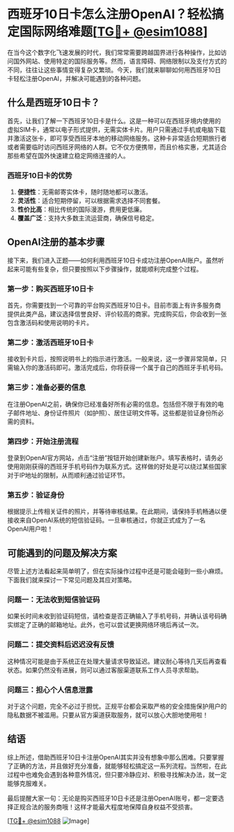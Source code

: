 # 西班牙10日卡怎么注册OpenAI？轻松搞定国际网络难题[[TG💪+ @esim1088](https://t.me/s/esim1088)]

在当今这个数字化飞速发展的时代，我们常常需要跨越国界进行各种操作，比如访问国外网站、使用特定的国际服务等。然而，语言障碍、网络限制以及支付方式的不同，往往让这些事情变得复杂又繁琐。今天，我们就来聊聊如何用西班牙10日卡轻松注册OpenAI，并解决可能遇到的各种问题。

## 什么是西班牙10日卡？

首先，让我们了解一下西班牙10日卡是什么。这是一种可以在西班牙境内使用的虚拟SIM卡，通常以电子形式提供，无需实体卡片。用户只需通过手机或电脑下载并激活这张卡，即可享受西班牙本地的移动网络服务。这种卡非常适合短期旅行者或者需要临时访问西班牙网络的人群。它不仅方便携带，而且价格实惠，尤其适合那些希望在国外快速建立稳定网络连接的人。

### 西班牙10日卡的优势

1. **便捷性**：无需邮寄实体卡，随时随地都可以激活。
2. **灵活性**：适合短期停留，可以根据需求选择不同套餐。
3. **性价比高**：相比传统的国际漫游，费用更低廉。
4. **覆盖广泛**：支持大多数主流运营商，确保信号稳定。

## OpenAI注册的基本步骤

接下来，我们进入正题——如何利用西班牙10日卡成功注册OpenAI账户。虽然听起来可能有些复杂，但只要按照以下步骤操作，就能顺利完成整个过程。

### 第一步：购买西班牙10日卡

首先，你需要找到一个可靠的平台购买西班牙10日卡。目前市面上有许多服务商提供此类产品，建议选择信誉良好、评价较高的商家。完成购买后，你会收到一张包含激活码和使用说明的卡片。

### 第二步：激活西班牙10日卡

接收到卡片后，按照说明书上的指示进行激活。一般来说，这一步骤非常简单，只需输入你的激活码即可。激活完成后，你将获得一个属于自己的西班牙手机号码。

### 第三步：准备必要的信息

在注册OpenAI之前，确保你已经准备好所有必需的信息。包括但不限于有效的电子邮件地址、身份证件照片（如护照）、居住证明文件等。这些都是验证身份所必需的资料。

### 第四步：开始注册流程

登录到OpenAI官方网站，点击“注册”按钮开始创建新账户。填写表格时，请务必使用刚刚获得的西班牙手机号码作为联系方式。这样做的好处是可以绕过某些国家对于IP地址的限制，从而顺利通过验证环节。

### 第五步：验证身份

根据提示上传相关证件的照片，并等待审核结果。在此期间，请保持手机畅通以便接收来自OpenAI系统的短信验证码。一旦审核通过，你就正式成为了一名OpenAI用户啦！

## 可能遇到的问题及解决方案

尽管上述方法看起来简单明了，但在实际操作过程中还是可能会碰到一些小麻烦。下面我们就来探讨一下常见问题及其应对策略。

### 问题一：无法收到短信验证码

如果长时间未收到验证码短信，请检查是否正确输入了手机号码，并确认该号码确实绑定了正确的邮箱地址。此外，也可以尝试更换网络环境后再试一次。

### 问题二：提交资料后迟迟没有反馈

这种情况可能是由于系统正在处理大量请求导致延迟。建议耐心等待几天后再查看状态。如果仍然没有进展，则可以通过客服渠道联系工作人员寻求帮助。

### 问题三：担心个人信息泄露

对于这个问题，完全不必过于担忧。正规平台都会采取严格的安全措施保护用户的隐私数据不被滥用。只要从官方渠道获取服务，就可以放心大胆地使用啦！

## 结语

综上所述，借助西班牙10日卡注册OpenAI其实并没有想象中那么困难。只要掌握了正确的方法，并且做好充分准备，就能够轻松搞定这一系列流程。当然啦，在此过程中也难免会遇到各种意外情况，但只要冷静应对、积极寻找解决办法，就一定能够克服难关。

最后提醒大家一句：无论是购买西班牙10日卡还是注册OpenAI账号，都一定要选择正规合法的服务商哦！这样才能最大程度地保障自身权益不受损害。

[[TG💪+ @esim1088](https://t.me/s/esim1088) ![Image](https://i.postimg.cc/4NQfJmqS/Snipaste-2025-05-13-00-14-12.png)]